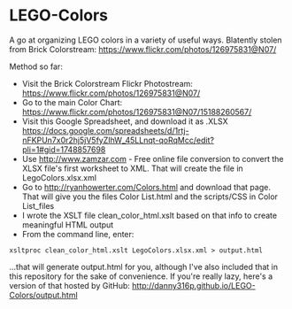 LEGO-Colors
===========

A go at organizing LEGO colors in a variety of useful ways. Blatently stolen from Brick Colorstream: https://www.flickr.com/photos/126975831@N07/


Method so far:
* Visit the Brick Colorstream Flickr Photostream: https://www.flickr.com/photos/126975831@N07/
* Go to the main Color Chart: https://www.flickr.com/photos/126975831@N07/15188260567/
* Visit this Google Spreadsheet, and download it as .XLSX https://docs.google.com/spreadsheets/d/1rtj-nFKPUn7x0r2hj5jV5fyZIhW_45LLnqt-qoRqMcc/edit?pli=1#gid=1748857698
* Use http://www.zamzar.com - Free online file conversion to convert the XLSX file's first worksheet to XML. That will create the file in LegoColors.xlsx.xml
* Go to http://ryanhowerter.com/Colors.html and download that page. That will give you the files Color List.html and the scripts/CSS in Color List_files
* I wrote the XSLT file clean_color_html.xslt based on that info to create meaningful HTML output
* From the command line, enter:
```
xsltproc clean_color_html.xslt LegoColors.xlsx.xml > output.html
```

...that will generate output.html for you, although I've also included that in this repository for the sake of convenience. If you're really lazy, here's a version of that hosted by GitHub: http://danny316p.github.io/LEGO-Colors/output.html

